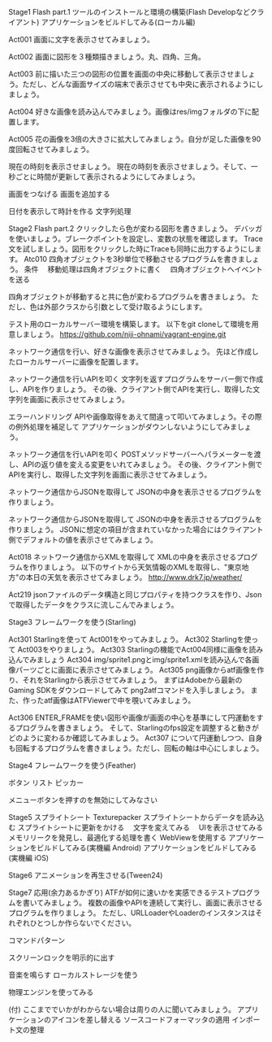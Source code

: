 
Stage1 Flash part.1
ツールのインストールと環境の構築(Flash Developなどクライアント)
アプリケーションをビルドしてみる(ローカル編)

Act001 画面に文字を表示させてみましょう。

Act002 画面に図形を３種類描きましょう。丸、四角、三角。

Act003 前に描いた三つの図形の位置を画面の中央に移動して表示させましょう。ただし、どんな画面サイズの端末で表示させても中央に表示されるようにしましょう。

Act004 好きな画像を読み込んでみましょう。画像はres/imgフォルダの下に配置します。

Act005 花の画像を3倍の大きさに拡大してみましょう。自分が足した画像を90度回転させてみましょう。

現在の時刻を表示させましょう。
現在の時刻を表示させましょう。そして、一秒ごとに時間が更新して表示されるようにしてみましょう。

画面をつなげる
画面を追加する

日付を表示して時計を作る
文字列処理

Stage2 Flash part.2
クリックしたら色が変わる図形を書きましょう。
デバッガを使いましょう。ブレークポイントを設定し、変数の状態を確認します。
Trace文を試しましょう。図形をクリックした時にTraceも同時に出力するようにします。
Atc010 四角オブジェクトを3秒単位で移動させるプログラムを書きましょう。
条件
　移動処理は四角オブジェクトに書く
　四角オブジェクトへイベントを送る

四角オブジェクトが移動すると共に色が変わるプログラムを書きましょう。
ただし、色は外部クラスから引数として受け取るようにします。

テスト用のローカルサーバー環境を構築します。
以下をgit cloneして環境を用意しましょう。
https://github.com/niji-ohnami/vagrant-engine.git

ネットワーク通信を行い、好きな画像を表示させてみましょう。
先ほど作成したローカルサーバーに画像を配置します。

ネットワーク通信を行いAPIを叩く
文字列を返すプログラムをサーバー側で作成し、APIを作りましょう。
その後、クライアント側でAPIを実行し、取得した文字列を画面に表示させてみましょう。

エラーハンドリング
APIや画像取得をあえて間違って叩いてみましょう。その際の例外処理を補足して
アプリケーションがダウンしないようにしてみましょう。

ネットワーク通信を行いAPIを叩く
POSTメソッドサーバーへパラメーターを渡し、APIの返り値を変える変更をいれてみましょう。
その後、クライアント側でAPIを実行し、取得した文字列を画面に表示させてみましょう。

ネットワーク通信からJSONを取得して
JSONの中身を表示させるプログラムを作りましょう。

ネットワーク通信からJSONを取得して
JSONの中身を表示させるプログラムを作りましょう。
JSONに想定の項目が含まれていなかった場合にはクライアント側でデフォルトの値を表示させてみましょう。

Act018 ネットワーク通信からXMLを取得して
XMLの中身を表示させるプログラムを作りましょう。
以下のサイトから天気情報のXMLを取得し、"東京地方"の本日の天気を表示させてみましょう。
http://www.drk7.jp/weather/

Act219 jsonファイルのデータ構造と同じプロパティを持つクラスを作り、Jsonで取得したデータをクラスに流しこんでみましょう。

Stage3 フレームワークを使う(Starling)

Act301 Starlingを使って Act001をやってみましょう。
Act302 Starlingを使って Act003をやりましょう。
Act303 Starlingの機能でAct004同様に画像を読み込んでみましょう
Act304 img/sprite1.pngとimg/sprite1.xmlを読み込んで各画像パーツごとに画面に表示させてみましょう。
Act305 png画像からatf画像を作り、それをStarlingから表示させてみましょう。
まずはAdobeから最新のGaming SDKをダウンロードしてみて png2atfコマンドを入手しましょう。
また、作ったatf画像はATFViewerで中を覗いてみましょう。

Act306 ENTER_FRAMEを使い図形や画像が画面の中心を基準にして円運動をするプログラムを書きましょう。
そして、Starlingのfps設定を調整すると動きがどのように変わるか確認してみましょう。
Act307 について円運動しつつ、自身も回転するプログラムを書きましょう。ただし、回転の軸は中心にしましょう。

Stage4 フレームワークを使う(Feather)

ボタン
リスト
ピッカー

メニューボタンを押すのを無効にしてみなさい

Stage5 スプライトシート
Texturepacker
スプライトシートからデータを読み込む
スプライトシートに更新をかける
　文字を変えてみる
　UIを表示させてみる
メモリリークを発見し、最適化する処理を書く
WebViewを使用する
アプリケーションをビルドしてみる(実機編 Android)
アプリケーションをビルドしてみる(実機編 iOS)

Stage6 アニメーションを再生させる(Tween24)

Stage7 応用(余力あるかぎり)
ATFが如何に速いかを実感できるテストプログラムを書いてみましょう。
複数の画像やAPIを連続して実行し、画面に表示させるプログラムを作りましょう。
ただし、URLLoaderやLoaderのインスタンスはそれぞれひとつしか作らないでください。

コマンドパターン

スクリーンロックを明示的に出す

音楽を鳴らす
ローカルストレージを使う

物理エンジンを使ってみる

(付)
ここまででいかがわからない場合は周りの人に聞いてみましょう。
アプリケーションのアイコンを差し替える
ソースコードフォーマッタの適用
インポート文の整理

